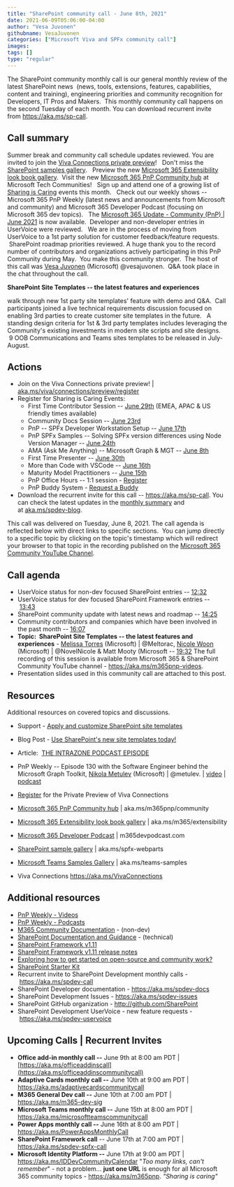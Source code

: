 ```yaml
---
title: "SharePoint community call - June 8th, 2021"
date: 2021-06-09T05:06:00-04:00
author: "Vesa Juvonen"
githubname: VesaJuvonen
categories: ["Microsoft Viva and SPFx community call"]
images:
tags: []
type: "regular"
---
```



The SharePoint community monthly call is our general monthly review of
the latest SharePoint news  (news, tools, extensions, features,
capabilities, content and training), engineering priorities and
community recognition for Developers, IT Pros and Makers.  This monthly
community call happens on the second Tuesday of each month. You can
download recurrent invite from <https://aka.ms/sp-call>.

## Call summary

Summer break and community call schedule updates reviewed. You are
invited to join the [Viva Connections private
preview](https://aka.ms/viva/connections/preview/register)!   Don't miss
the [SharePoint samples
gallery](https://pnp.github.io/sp-dev-fx-webparts/).   Preview the new
[Microsoft 365 Extensibility look book
gallery](https://adoption.microsoft.com/extensibility-look-book).  Visit
the new [Microsoft 365 PnP Community
hub](https://techcommunity.microsoft.com/t5/microsoft-365-pnp/ct-p/Microsoft365PnP)
at Microsoft Tech Communities!   Sign up and attend one of a growing
list of [Sharing is Caring](https://pnp.github.io/sharing-is-caring/)
events this month.   Check out our weekly shows -- Microsoft 365 PnP
Weekly (latest news and announcements from Microsoft and community) and
Microsoft 365 Developer Podcast (focusing on Microsoft 365 dev topics). 
 The [Microsoft 365 Update - Community (PnP) | June
2021](https://techcommunity.microsoft.com/t5/microsoft-365-pnp-blog/microsoft-365-pnp-community-june-2021-update/ba-p/2332366)
is now available.  Developer and non-developer entries in UserVoice were
reviewed.   We are in the process of moving from UserVoice to a 1st
party solution for customer feedback/feature requests.  SharePoint
roadmap priorities reviewed.
A huge thank you to the record number of contributors and organizations
actively participating in this PnP Community during May.  You make this
community stronger.  The host of this call was [Vesa
Juvonen](https://twitter.com/vesajuvonen) (Microsoft) @vesajuvonen. 
Q&A took place in the chat throughout the call. 


**SharePoint Site Templates -- the latest features and experiences**

walk through new 1st party site templates' feature with demo and Q&A. 
Call participants joined a live technical requirements discussion
focused on enabling 3rd parties to create customer site templates in
the future.   A standing design criteria for 1st & 3rd party
templates includes leveraging the Community's existing investments in
modern site scripts and site designs.   9 OOB Communications and Teams
sites templates to be released in July-August.
 

## Actions

-   Join on the Viva Connections private preview! |
    [aka.ms/viva/connections/preview/register](https://aka.ms/viva/connections/preview/register)
-   Register for Sharing is Caring Events:
    -   First Time Contributor Session -- [June
        29th](https://forms.office.com/Pages/ResponsePage.aspx?id=KtIy2vgLW0SOgZbwvQuRaXDXyCl9DkBHq4A2OG7uLpdUREZVRDVYUUJLT1VNRDM4SjhGMlpUNzBORy4u)
        (EMEA, APAC & US friendly times available)
    -   Community Docs Session -- [June
        23rd](https://forms.office.com/Pages/ResponsePage.aspx?id=KtIy2vgLW0SOgZbwvQuRaXDXyCl9DkBHq4A2OG7uLpdUOUdFR0U1STdGS0lXUDA2Sk1YSE1WMEtHSy4u)
         
    -   PnP -- SPFx Developer Workstation Setup -- [June
        17th](https://forms.office.com/Pages/ResponsePage.aspx?id=KtIy2vgLW0SOgZbwvQuRaXDXyCl9DkBHq4A2OG7uLpdUM0xJTFJZN01MWlZQVFc3UjgxRUxQQkhDSS4u)
         
    -   PnP SPFx Samples -- Solving SPFx version differences using Node
        Version Manager -- [June
        24th](https://forms.office.com/Pages/ResponsePage.aspx?id=KtIy2vgLW0SOgZbwvQuRaXDXyCl9DkBHq4A2OG7uLpdUMDdKSjQxRDhKVzhCVUQ4VDdIQVZRVTZOSi4u)
    -   AMA (Ask Me Anything) -- Microsoft Graph & MGT -- [June
        8th](https://forms.office.com/Pages/ResponsePage.aspx?id=KtIy2vgLW0SOgZbwvQuRaXDXyCl9DkBHq4A2OG7uLpdUM0xCOEtTWFJSREg2UFY2NkpPUk5GNk9YVS4u)
    -   First Time Presenter -- [June
        30th](https://forms.office.com/Pages/ResponsePage.aspx?id=KtIy2vgLW0SOgZbwvQuRaXDXyCl9DkBHq4A2OG7uLpdUNDJOOU5JREc2TUhCVzNGTTJFUldSUUNUSy4u)
    -   More than Code with VSCode -- [June
        16th](https://forms.office.com/Pages/ResponsePage.aspx?id=KtIy2vgLW0SOgZbwvQuRaXDXyCl9DkBHq4A2OG7uLpdURFZPM00xREdYMzVIOEJCWUhWRzBVMlRJWS4u)
    -   Maturity Model Practitioners -- [June
        15th](https://forms.office.com/Pages/ResponsePage.aspx?id=KtIy2vgLW0SOgZbwvQuRaXDXyCl9DkBHq4A2OG7uLpdUODY3NVRFQ0E4SFg5WlI1TU83WFJQRklZSy4u)
    -   PnP Office Hours -- 1:1 session -
        [Register](https://outlook.office365.com/owa/calendar/PnPSharingisCaring@warner.digital/bookings/)
    -   PnP Buddy System - [Request a
        Buddy](https://forms.office.com/Pages/ResponsePage.aspx?id=KtIy2vgLW0SOgZbwvQuRaXDXyCl9DkBHq4A2OG7uLpdUMjRRUVg4NElZUUJLTEY1TVVSVDJFRFpLRS4u)
-   Download the recurrent invite for this call
    -- <https://aka.ms/sp-call>.
You can check the latest updates in the [monthly
summary](https://techcommunity.microsoft.com/t5/microsoft-365-pnp-blog/microsoft-365-pnp-community-june-2021-update/ba-p/2332366) and
at [aka.ms/spdev-blog](https://developer.microsoft.com/sharepoint/blogs/).

This call was delivered on Tuesday, June 8, 2021. The call agenda is
reflected below with direct links to specific sections.  You can jump
directly to a specific topic by clicking on the topic's timestamp which
will redirect your browser to that topic in the recording published on
the [Microsoft 365 Community YouTube
Channel](https://aka.ms/m365pnp-videos).

## Call agenda

-   UserVoice status for non-dev focused SharePoint entries
    -- [12:32](https://youtu.be/Pxfq2i4ys1U?t=752)
-   UserVoice status for dev focused SharePoint Framework entries
    -- [13:43](https://youtu.be/Pxfq2i4ys1U?t=823) 
-   SharePoint community update with latest news and roadmap
    -- [14:25](https://youtu.be/Pxfq2i4ys1U?t=865)
-   Community contributors and companies which have been involved in the
    past month -- [16:07](https://youtu.be/Pxfq2i4ys1U?t=967) 
-   **Topic:  SharePoint Site Templates -- the latest features and
    experiences** - [Melissa Torres](https://twitter.com/Meltorac)
    (Microsoft) | @Meltorac, [Nicole
    Woon](https://twitter.com/NovelNicole) (Microsoft) | @NovelNicole &
    Matt Mooty (Microsoft --
    [19:32](https://youtu.be/Pxfq2i4ys1U?t=1172)
The full recording of this session is available from Microsoft 365 &
SharePoint Community YouTube channel - <https://aka.ms/m365pnp-videos>.
-   Presentation slides used in this community call are attached to this
    post.


## Resources

Additional resources on covered topics and discussions.

-   Support - [Apply and customize SharePoint site
    templates](https://support.microsoft.com/office/apply-and-customize-sharepoint-site-templates-39382463-0e45-4d1b-be27-0e96aeec8398?ui=en-US&rs=en-US&ad=US) 

-   Blog Post - [Use SharePoint's new site templates
    today!](https://techcommunity.microsoft.com/t5/microsoft-sharepoint-blog/use-sharepoint-s-new-site-templates-today/ba-p/2304372) 

-   Article:  [THE INTRAZONE PODCAST
    EPISODE](https://aka.ms/SPSiteTemplatesPodcast%20) 

-   PnP Weekly -- Episode 130 with the Software Engineer behind the
    Microsoft Graph Toolkit, [Nikola
    Metulev](https://twitter.com/metulev) (Microsoft) | @metulev. |
    [video](https://techcommunity.microsoft.com/t5/microsoft-365-pnp-blog/microsoft-365-pnp-weekly-episode-130/ba-p/2422722)
    |
    [podcast](https://pnpweekly.podbean.com/e/Microsoft-365-pnp-weekly-episode-130-7th-of-june-2021/)

-   [Register](https://aka.ms/viva/connections/preview/register) for the
    Private Preview of Viva Connections

-   [Microsoft 365 PnP Community
    hub](https://techcommunity.microsoft.com/t5/microsoft-365-pnp/ct-p/Microsoft365PnP) |
    aka.ms/m365pnp/community 

-   [Microsoft 365 Extensibility look book
    gallery](https://adoption.microsoft.com/extensibility-look-book) |
    aka.ms/m365/extensibility

-   [Microsoft 365 Developer
    Podcast](https://m365devpodcast.com/) | m365devpodcast.com

-   [SharePoint sample
    gallery](https://pnp.github.io/sp-dev-fx-webparts/) |
    aka.ms/spfx-webparts

-   [Microsoft Teams Samples Gallery](https://aka.ms/teams-samples) |
    aka.ms/teams-samples

-   Viva Connections <https://aka.ms/VivaConnections> 

## Additional resources

-   [PnP Weekly - Videos](https://aka.ms/pnpweekly)
-   [PnP Weekly - Podcasts](http://pnpweekly.podbean.com/)
-   [M365 Community Documentation](https://aka.ms/m365-community-docs) -
    (non-dev)
-   [SharePoint Documentation and
    Guidance](https://docs.microsoft.com/sharepoint/) -
    (technical)
-   [SharePoint Framework
    v1.11](https://developer.microsoft.com/sharepoint/blogs/announcing-sharepoint-framework-1-11-extend-more-of-microsoft-teams-and-publish-to-appsource/)
-   [SharePoint Framework v1.11 release
    notes](https://docs.microsoft.com/sharepoint/dev/spfx/release-1.11.0)
-   [Exploring how to get started on open-source and community
    work?](https://aka.ms/sharing-is-caring)
-   [SharePoint Starter
    Kit](https://github.com/SharePoint/sp-starter-kit)
-   Recurrent invite to SharePoint Development monthly calls
    - <https://aka.ms/spdev-call>
-   SharePoint Developer documentation - <https://aka.ms/spdev-docs>
-   SharePoint Development Issues - <https://aka.ms/spdev-issues>
-   SharePoint GitHub organization - <http://github.com/SharePoint>
-   SharePoint Development UserVoice - new feature requests
    - <https://aka.ms/spdev-uservoice>


## Upcoming Calls | Recurrent Invites

-   **Office add-in monthly call --** June 9th at 8:00 am PDT |
    [https://aka.ms/officeaddinscall](https://aka.ms/officeaddinscommunitycall)
-   **Adaptive Cards monthly call --** June 10th at 9:00 am PDT |
    <https://aka.ms/adaptivecardscommunitycall>
-   **M365 General Dev call --** June 10th at 7:00 am PDT |
    <https://aka.ms/m365-dev-sig>
-   **Microsoft Teams monthly call --** June 15th at 8:00 am PDT |
    <https://aka.ms/microsoftteamscommunitycall>
-   **Power Apps monthly call --** June 16th at 8:00 am PDT |
    <https://aka.ms/PowerAppsMonthlyCall>
-   **SharePoint Framework call** -- June 17th at 7:00 am PDT |
    <https://aka.ms/spdev-spfx-call>
-   **Microsoft Identity Platform --** June 17th at 9:00 am PDT |
    <https://aka.ms/IDDevCommunityCalendar>
\"*Too many links, can't remember*\" - not a problem\... **just one
URL** is enough for all Microsoft 365 community topics
- <https://aka.ms/m365pnp>.
*"Sharing is caring"*
